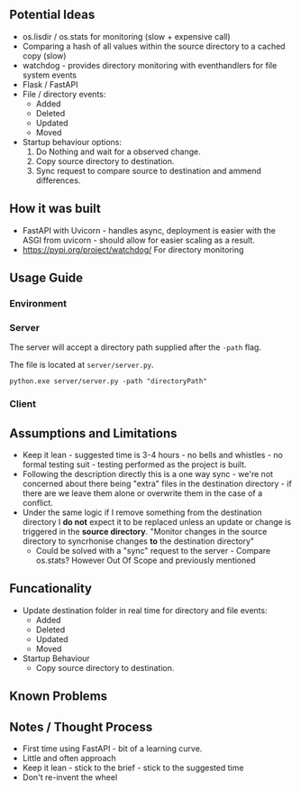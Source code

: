 
## Potential Ideas
- os.lisdir / os.stats for monitoring (slow + expensive call)
- Comparing a hash of all values within the source directory to a cached copy (slow)
- watchdog - provides directory monitoring with eventhandlers for file system events
- Flask / FastAPI
- File / directory events:
    - Added
    - Deleted
    - Updated
    - Moved
- Startup behaviour options:
    1. Do Nothing and wait for a observed change.
    2. Copy source directory to destination.
    3. Sync request to compare source to destination and ammend differences.
    

## How it was built

- FastAPI with Uvicorn - handles async, deployment is easier with the ASGI from uvicorn - should allow for easier scaling as a result.
- https://pypi.org/project/watchdog/ For directory monitoring

## Usage Guide

### Environment

### Server

The server will accept a directory path supplied after the `-path` flag.

The file is located at ```server/server.py```.

```
python.exe server/server.py -path "directoryPath" 
```

### Client


## Assumptions and Limitations

- Keep it lean - suggested time is 3-4 hours - no bells and whistles - no formal testing suit - testing performed as the project is built.
- Following the description directly this is a one way sync - we're not concerned about there being "extra" files in the destination directory - if there are we leave them alone or overwrite them in the case of a conflict.
- Under the same logic if I remove something from the destination directory I **do not** expect it to be replaced unless an update or change is triggered in the **source directory**. "Monitor changes in the source directory to syncrhonise changes **to** the destination directory"
    - Could be solved with a "sync" request to the server - Compare os.stats? However Out Of Scope and previously mentioned

## Funcationality

- Update destination folder in real time for directory and file events:
    - Added
    - Deleted
    - Updated
    - Moved
- Startup Behaviour
    - Copy source directory to destination.

## Known Problems

## Notes / Thought Process

- First time using FastAPI - bit of a learning curve.
- Little and often approach
- Keep it lean - stick to the brief - stick to the suggested time 
- Don't re-invent the wheel